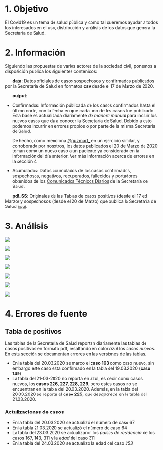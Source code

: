 # 1. Objetivo

El Covid19 es un tema de salud pública y como tal queremos ayudar a todos los interesados en el uso, distribución y análisis de los datos que genera la Secretaría de Salud.

# 2. Información

Siguiendo las propuestas de varios actores de la sociedad civil, ponemos a disposición publica los siguientes contenidos:

<img src="imagenes/folder_icon.png" width="20" height="15"/> **data**: Datos oficiales de casos sospechosos y confirmados publicados por la Secretaría de Salud en formatos **csv** desde el 17 de Marzo de 2020.

<img src="imagenes/folder_icon.png" width="20" height="15"/>  **output**: 

   - Confirmados: Información públicada de los casos confirmados hasta el último corte, con la fecha en que cada uno de los casos fue publicado. Esta base es actualizada diariamente *de manera manual* para incluir los nuevos casos que da a conocer la Secretaría de Salud. Debido a esto podemos incurrir en errores propios o por parte de la misma Secretaría de Salud. 
     
     De hecho, como menciona [@guzmart_](https://github.com/guzmart/covid19_mex) en un ejercicio similar, y corroborado por nosotros, los datos publicados el 20 de Marzo de 2020 toman como un nuevo caso a un paciente ya considerado en la información del día anterior. Ver más información acerca de errores en la sección 4.

   - Acumulados: Datos acumulados de los casos confirmados, sospechosos, negativos, recuperados, fallecidos y portadores obtenidos de los [Comunicados Técnicos Diarios](https://www.gob.mx/salud/documentos/informacion-internacional-y-nacional-sobre-nuevo-coronavirus-2019-ncov) de la Secretaría de Salud.

<img src="imagenes/folder_icon.png" width="20" height="15"/>  **pdf_SS**: Originales de las Tablas de casos positivos (desde el 17 ed Marzo) y sospechosos (desde el 20 de Marzo) que publica la Secretaría de Salud [aquí](https://www.gob.mx/salud/documentos/coronavirus-covid-19-comunicado-tecnico-diario-238449/).


# 3. Análisis

![](imagenes/01_casos_acumulados.png)

![](imagenes/02_nuevos_casos.png)

![](imagenes/03_casos_por_sexo.png)

![](imagenes/04_casos_por_edad.png)

![](imagenes/06_casos_por_estado.png)

![](imagenes/07_casos_por_sexo_tiempo.png)

![](imagenes/08_casos_acumulados_latam.png)

# 4. Errores de fuente

## Tabla de positivos

Las tablas de la Secretaria de Salud reportan diariamente las tablas de casos positivos en formato pdf, resaltando en color *azul* los *casos nuevos*. En esta sección se documentan errores en las versiones de las tablas.

   - En la tabla del 20.03.2020 se marco el **caso 163** como caso nuevo, sin embargo este caso esta confirmado en la tabla del 19.03.2020 (**caso 149**)
   - La tabla del 21-03-2020 no reporta en azul, es decir como casos nuevos, los **casos 226, 227, 228, 229**, pero estos casos no se encuentran en la tabla del 20.03.2020. Además, en la tabla del 20.03.2020 se reporta el **caso 225**, que *desaparece* en la tabla del 21.03.2020.

### Actulizaciones de casos

   - En la tabla del 20.03.2020 se actualizó el número de caso 67
   - En la tabla 21.03.2020 se actualizó el número de caso 64
   - La tabla del 23.03.2020 se actualizaron los *países de residencia* de los casos 167, 143, 311 y la *edad* del caso 311
   - En la tabla del 24.03.2020 se actualizo la edad del caso *253*
